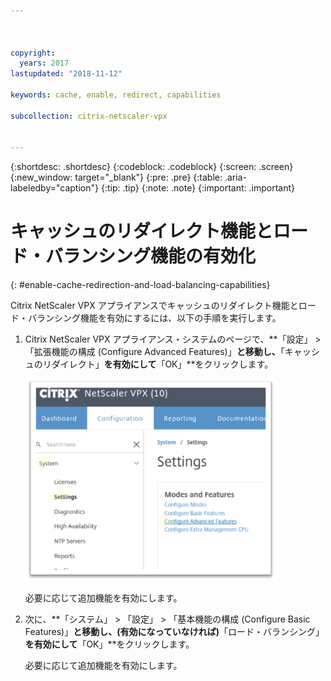 ```yaml
---



copyright:
  years: 2017
lastupdated: "2018-11-12"

keywords: cache, enable, redirect, capabilities

subcollection: citrix-netscaler-vpx


---
```


{:shortdesc: .shortdesc}
{:codeblock: .codeblock}
{:screen: .screen}
{:new_window: target="_blank"}
{:pre: .pre}
{:table: .aria-labeledby="caption"}
{:tip: .tip}
{:note: .note}
{:important: .important}

# キャッシュのリダイレクト機能とロード・バランシング機能の有効化
{: #enable-cache-redirection-and-load-balancing-capabilities}

Citrix NetScaler VPX アプライアンスでキャッシュのリダイレクト機能とロード・バランシング機能を有効にするには、以下の手順を実行します。

1. Citrix NetScaler VPX アプライアンス・システムのページで、**「設定」 > 「拡張機能の構成 (Configure Advanced Features)」**と移動し、**「キャッシュのリダイレクト」**を有効にして**「OK」**をクリックします。  

	<img src="images/fp4.png" alt="図面" style="width: 400px;"/>

	必要に応じて追加機能を有効にします。

2. 次に、**「システム」 > 「設定」 > 「基本機能の構成 (Configure Basic Features)」**と移動し、(有効になっていなければ)**「ロード・バランシング」 **を有効にして**「OK」**をクリックします。

	必要に応じて追加機能を有効にします。
